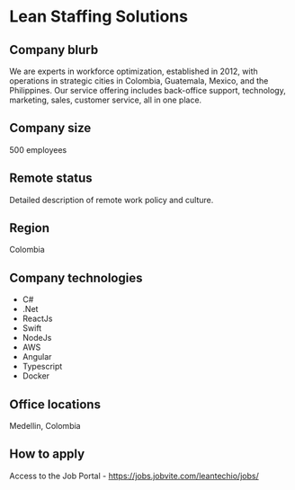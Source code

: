 # Lean Staffing Solutions

## Company blurb
We are experts in workforce optimization, established in 2012, with operations in strategic cities in Colombia, Guatemala, Mexico, and the Philippines. Our service offering includes back-office support, technology, marketing, sales, customer service, all in one place.

## Company size

500 employees

## Remote status

Detailed description of remote work policy and culture.

## Region

Colombia

## Company technologies

- C#
- .Net
- ReactJs
- Swift
- NodeJs
- AWS
- Angular
- Typescript
- Docker
 

## Office locations

Medellin, Colombia

## How to apply

Access to the Job Portal - https://jobs.jobvite.com/leantechio/jobs/
